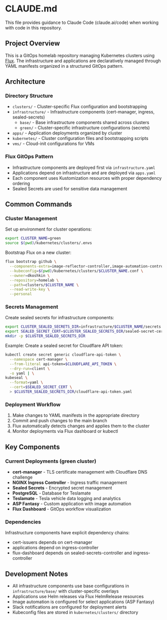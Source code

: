# CLAUDE.md

This file provides guidance to Claude Code (claude.ai/code) when working with code in this repository.

## Project Overview

This is a GitOps homelab repository managing Kubernetes clusters using [Flux](https://fluxcd.io/). The infrastructure and applications are declaratively managed through YAML manifests organized in a structured GitOps pattern.

## Architecture

### Directory Structure
- `clusters/` - Cluster-specific Flux configuration and bootstrapping
- `infrastructure/` - Infrastructure components (cert-manager, ingress, sealed-secrets)
  - `base/` - Base infrastructure components shared across clusters
  - `green/` - Cluster-specific infrastructure configurations (secrets)
- `apps/` - Application deployments organized by cluster
- `kubernetes/` - Cluster configuration files and bootstrapping scripts
- `vms/` - Cloud-init configurations for VMs

### Flux GitOps Pattern
- Infrastructure components are deployed first via `infrastructure.yaml` 
- Applications depend on infrastructure and are deployed via `apps.yaml`
- Each component uses Kustomization resources with proper dependency ordering
- Sealed Secrets are used for sensitive data management

## Common Commands

### Cluster Management
Set up environment for cluster operations:
```bash
export CLUSTER_NAME=green
source $(pwd)/kubernetes/clusters/.envs
```

Bootstrap Flux on a new cluster:
```bash
flux bootstrap github \
  --components-extra=image-reflector-controller,image-automation-controller \
  --kubeconfig=$(pwd)/kubernetes/clusters/$CLUSTER_NAME.conf \
  --owner=dkoshkin \
  --repository=homelab \
  --path=clusters/$CLUSTER_NAME \
  --read-write-key \
  --personal
```

### Secrets Management
Create sealed secrets for infrastructure components:
```bash
export CLUSTER_SEALED_SECRETS_DIR=infrastructure/$CLUSTER_NAME/secrets
export SEALED_SECRET_CERT=$CLUSTER_SEALED_SECRETS_DIR/sealed-secret-cert.pem
mkdir -p $CLUSTER_SEALED_SECRETS_DIR
```

Example: Create a sealed secret for Cloudflare API token:
```bash
kubectl create secret generic cloudflare-api-token \
  --namespace cert-manager \
  --from-literal api-token=$CLOUDFLARE_API_TOKEN \
  --dry-run=client \
  -o yaml | \
kubeseal \
  --format=yaml \
  --cert=$SEALED_SECRET_CERT \
  > $CLUSTER_SEALED_SECRETS_DIR/cloudflare-api-token.yaml
```

### Deployment Workflow
1. Make changes to YAML manifests in the appropriate directory
2. Commit and push changes to the main branch
3. Flux automatically detects changes and applies them to the cluster
4. Monitor deployments via Flux dashboard or kubectl

## Key Components

### Current Deployments (green cluster)
- **cert-manager** - TLS certificate management with Cloudflare DNS challenge
- **NGINX Ingress Controller** - Ingress traffic management  
- **Sealed Secrets** - Encrypted secret management
- **PostgreSQL** - Database for Teslamate
- **Teslamate** - Tesla vehicle data logging and analytics
- **ASP Fantasy** - Custom application with image automation
- **Flux Dashboard** - GitOps workflow visualization

### Dependencies
Infrastructure components have explicit dependency chains:
- cert-issuers depends on cert-manager
- applications depend on ingress-controller
- flux-dashboard depends on sealed-secrets-controller and ingress-controller

## Development Notes

- All infrastructure components use base configurations in `infrastructure/base/` with cluster-specific overlays
- Applications use Helm releases via Flux HelmRelease resources
- Image automation is configured for select applications (ASP Fantasy)
- Slack notifications are configured for deployment alerts
- Kubeconfig files are stored in `kubernetes/clusters/` directory